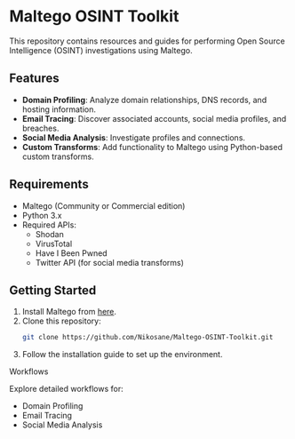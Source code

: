 # Maltego OSINT Toolkit

This repository contains resources and guides for performing Open Source Intelligence (OSINT) investigations using Maltego. 

## Features
- **Domain Profiling**: Analyze domain relationships, DNS records, and hosting information.
- **Email Tracing**: Discover associated accounts, social media profiles, and breaches.
- **Social Media Analysis**: Investigate profiles and connections.
- **Custom Transforms**: Add functionality to Maltego using Python-based custom transforms.

## Requirements
- Maltego (Community or Commercial edition)
- Python 3.x
- Required APIs:
  - Shodan
  - VirusTotal
  - Have I Been Pwned
  - Twitter API (for social media transforms)

## Getting Started
1. Install Maltego from [here](https://www.maltego.com/).
2. Clone this repository:
   ```bash
   git clone https://github.com/Nikosane/Maltego-OSINT-Toolkit.git

3. Follow the installation guide to set up the environment.

Workflows

Explore detailed workflows for:
- Domain Profiling
- Email Tracing
- Social Media Analysis

